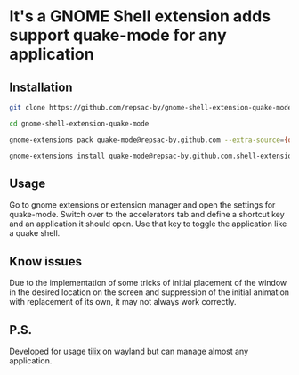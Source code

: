 # It's a GNOME Shell extension adds support quake-mode for any application

## Installation

```bash
git clone https://github.com/repsac-by/gnome-shell-extension-quake-mode.git

cd gnome-shell-extension-quake-mode

gnome-extensions pack quake-mode@repsac-by.github.com --extra-source={quakemodeapp,indicator,util}.js

gnome-extensions install quake-mode@repsac-by.github.com.shell-extension.zip
```

## Usage

Go to gnome extensions or extension manager and open the settings for quake-mode. Switch over to the accelerators tab and define a shortcut key and an application it should open. Use that key to toggle the application like a quake shell.

## Know issues

Due to the implementation of some tricks of initial placement of the window in the desired location on the screen and suppression of the initial animation with replacement of its own, it may not always work correctly.

## P.S.

Developed for usage [tilix](https://github.com/gnunn1/tilix) on wayland but can manage almost any application.
